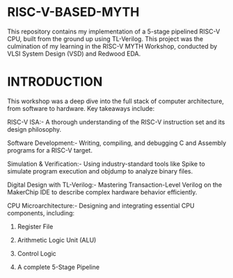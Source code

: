 # RISC-V-BASED-MYTH
This repository contains my implementation of a 5-stage pipelined RISC-V CPU, built from the ground up using TL-Verilog. This project was the culmination of my learning in the RISC-V MYTH Workshop, conducted by VLSI System Design (VSD) and Redwood EDA.
# INTRODUCTION
This workshop was a deep dive into the full stack of computer architecture, from software to hardware. Key takeaways include:

RISC-V ISA:- A thorough understanding of the RISC-V instruction set and its design philosophy.

Software Development:- Writing, compiling, and debugging C and Assembly programs for a RISC-V target.

Simulation & Verification:- Using industry-standard tools like Spike to simulate program execution and objdump to analyze binary files.

Digital Design with TL-Verilog:- Mastering Transaction-Level Verilog on the MakerChip IDE to describe complex hardware behavior efficiently.

CPU Microarchitecture:- Designing and integrating essential CPU components, including:
 
 1. Register File
 
 2. Arithmetic Logic Unit (ALU)
 
 3. Control Logic
 
 4. A complete 5-Stage Pipeline
